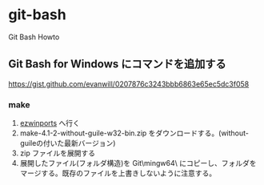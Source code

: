 # git-bash
Git Bash Howto

## Git Bash for Windows にコマンドを追加する
https://gist.github.com/evanwill/0207876c3243bbb6863e65ec5dc3f058

### make
1. [ezwinports](https://sourceforge.net/projects/ezwinports/files/) へ行く
2. make-4.1-2-without-guile-w32-bin.zip をダウンロードする。(without-guileの付いた最新バージョン)
3. zip ファイルを展開する
4. 展開したファイル(フォルダ構造)を Git\mingw64\ にコピーし、フォルダをマージする。既存のファイルを上書きしないように注意する。
